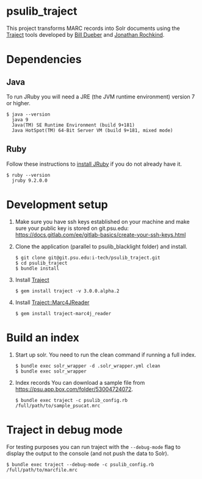# psulib_traject

This project transforms MARC records into Solr documents using the [Traject](https://github.com/traject-project/traject) tools developed by [Bill Dueber](https://github.com/billdueber/) and [Jonathan Rochkind](https://github.com/jrochkind).

# Dependencies
## Java
To run JRuby you will need a JRE (the JVM runtime environment) version 7 or higher.
```
$ java --version
  java 9
  Java(TM) SE Runtime Environment (build 9+181)
  Java HotSpot(TM) 64-Bit Server VM (build 9+181, mixed mode)
```

## Ruby
Follow these instructions to [install JRuby](https://git.psu.edu/i-tech/psulib_traject/wikis/Install-JRuby) if you do not already have it.
```
$ ruby --version
  jruby 9.2.0.0
```

# Development setup
1.  Make sure you have ssh keys established on your machine and make sure your public key is stored on git.psu.edu: https://docs.gitlab.com/ee/gitlab-basics/create-your-ssh-keys.html
1.  Clone the application (parallel to psulib_blacklight folder) and install.
    ``` 
    $ git clone git@git.psu.edu:i-tech/psulib_traject.git
    $ cd psulib_traject
    $ bundle install
    ```
 
1.  Install [Traject](https://git.psu.edu/i-tech/psulib_traject/wikis/Install-JRuby)
    ```
    $ gem install traject -v 3.0.0.alpha.2
    ```
    
1. Install [Traject::Marc4JReader](https://github.com/traject/traject-marc4j_reader)
   ```
   $ gem install traject-marc4j_reader
   ```
   
# Build an index
1. Start up solr. You need to run the clean command if running a full index.
   ```
   $ bundle exec solr_wrapper -d .solr_wrapper.yml clean
   $ bundle exec solr_wrapper
   ```

1. Index records
   You can download a sample file from https://psu.app.box.com/folder/53004724072.
   ```
   $ bundle exec traject -c psulib_config.rb /full/path/to/sample_psucat.mrc 
   ```

# Traject in debug mode
For testing purposes you can run traject with the `--debug-mode` flag to
display the output to the console (and not push the data to Solr).
```
$ bundle exec traject --debug-mode -c psulib_config.rb /full/path/to/marcfile.mrc
```
